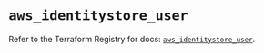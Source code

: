 # `aws_identitystore_user`

Refer to the Terraform Registry for docs: [`aws_identitystore_user`](https://registry.terraform.io/providers/hashicorp/aws/5.100.0/docs/resources/identitystore_user).
